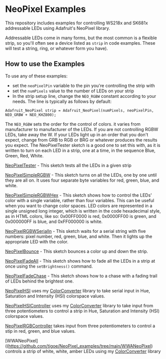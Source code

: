 # NeoPixel Examples

This repository includes examples for controlling WS218x and SK681x addressable LEDs using Adafruit's NeoPixel library. 

Addressable LEDs come in many forms, but the most common is a flexible strip, so you'll often see a device listed as `strip` in code examples. These will test a string, ring, or whatever form you have). 

## How to use the Examples 

To use any of these examples: 
* set the `neoPixelPin` variable to the pin you're controlling the strip with
* set the `numPixels` value to the number of LEDs on your strip
* In the strip setup line, change the `NEO_RGBW` constant according to your needs. The line is typically as follows by default:

````arduino
Adafruit_NeoPixel strip = Adafruit_NeoPixel(numPixels, neoPixelPin, NEO_GRBW + NEO_KHZ800);
````

The `NEO_RGBW` sets the order for the control of colors. it varies from manufacturer to manufacturer of the LEDs. If you are not controlling RGBW LEDs, take away the W. If your LEDs light up in an order that you don't expect, change from GRB to RGB or BRG or whatever produces the results you expect. The NeoPixelTester sketch is a good one to set this with, as it is written to turn on each LED in a strip, one at a time, in the sequence Blue, Green, Red, White.


[NeoPixelTester](https://github.com/tigoe/NeoPixel_examples/tree/main/[NeoPixelTester) - This sketch tests all the LEDs in a given strip 

[NeoPixelSimpleRGBW](https://github.com/tigoe/NeoPixel_examples/tree/main/[NeoPixelSimpleRGBW) - This sketch turns on all the LEDs, one by one until they are all on. It uses four separate byte variables for red, green, blue, and white. 

[NeoPixelSimpleRGBWHex](https://github.com/tigoe/NeoPixel_examples/tree/main/[NeoPixelSimpleRGBWHex) - This sketch shows how to control the LEDs' color with a single variable, rather than four variables. This can be useful when you want to change color spaces. LED colors are represented in a single unsigned long integer, which is written in the code hexadecimal style, as in HTML colors, like so: 0x00FF0000 is red, 0x0000FF00 is green, and 0x000000FF is blue, and 0xFF000000 is white.

[NeoPixelRGBWSerialIn](https://github.com/tigoe/NeoPixel_examples/tree/main/[NeoPixelRGBWSerialIn) - This sketch waits for a serial string with five numbers: pixel number, red, green, blue, and white. Then it lights up the appropriate LED with the color.

[NeoPixelBounce](https://github.com/tigoe/NeoPixel_examples/tree/main/[NeoPixelBounce) - This sketch bounces a color up and down the strip. 

[NeoPixelFadeAll](https://github.com/tigoe/NeoPixel_examples/tree/main/[NeoPixelFadeAll) - This sketch shows how to fade all the LEDs in a strip at once using the `setBrightness()` command. 

[NeoPixelFadeChase](https://github.com/tigoe/NeoPixel_examples/tree/main/[NeoPixelFadeChase) - This sketch shows how to a chase with a fading trail of LEDs behind the brightest one. 

[NeoPixelHSI](https://github.com/tigoe/NeoPixel_examples/tree/main/[NeoPixelHSI) uses my [ColorConverter](https://github.com/tigoe/ColorConverter) library to take serial input in Hue, Saturation and Intensity (HSI) colorspace values.


[NeoPixelHSIController](https://github.com/tigoe/NeoPixel_examples/tree/main/[NeoPixelHSIController) uses my [ColorConverter](https://github.com/tigoe/ColorConverter) library to take input from three potentiometers to control a strip in Hue, Saturation and Intensity (HSI) colorspace values.


[NeoPixelRGBController](https://github.com/tigoe/NeoPixel_examples/tree/main/[NeoPixelRGBController) takes input from three potentiometers to control a stip in red, green, and blue values.

[WWANeoPixel]((https://github.com/tigoe/NeoPixel_examples/tree/main/WWANeoPixel) controls a strip of white, white, amber LEDs using my [ColorConverter](https://github.com/tigoe/ColorConverter) library